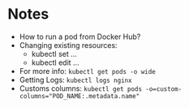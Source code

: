 # Notes

- How to run a pod from Docker Hub?
- Changing existing resources:
    - kubectl set ...
    - kubectl edit ...
- For more info: `kubectl get pods -o wide`
- Getting Logs: `kubectl logs nginx`
- Customs columns: `kubectl get pods -o=custom-columns="POD_NAME:.metadata.name"`